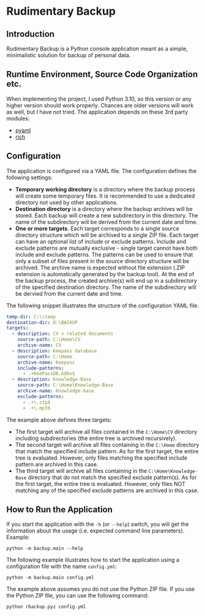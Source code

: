 # Rudimentary Backup

## Introduction
Rudimentary Backup is a Python console application meant as a simple, minimalistic solution for backup of personal data.

## Runtime Environment, Source Code Organization etc.
When implementing the project, I used Python 3.10, so this version or any higher version should work properly. Chances are older versions will work as well, but I have not tried. The application depends on these 3rd party modules:
* [pyaml](https://pypi.org/project/pyaml)
* [rich](https://pypi.org/project/rich)

## Configuration
The application is configured via a YAML file. The configuration defines the following settings:
* **Temporary working directory** is a directory where the backup process will create some temporary files. It is recommended to use a dedicated directory not used by other applications.
* **Destination directory** is a directory where the backup archives will be stored. Each backup will create a new subdirectory in this directory. The name of the subdirectory will be derived from the current date and time.
* **One or more targets**. Each target corresponds to a single source directory structure which will be archived to a single ZIP file. Each target can have an optional list of include or exclude patterns.  Include and exclude patterns are mutually exclusive - single target cannot have both include and exclude patterns. The patterns can be used to ensure that only a subset of files present in the source directory structure will be archived. The archive name is expected without file extension (.ZIP extension is automatically generated by the backup tool). At the end of the backup process, the created archive(s) will end up in a subdirectory of the specified destination directory. The name of the subdirectory will be dervied from the current date and time.

The following snippet illustrates the structure of the configuration YAML file.

```yaml
temp-dir: C:\\temp
destination-dir: D:\BACKUP
targets:
  - description: CV + related documents
    source-path: C:\Home\CV
    archive-name: CV
  - description: Keepass database
    source-path: C:\Home
    archive-name: Keepass
    include-patterns:
      - .+KeePassDB.kdbx$
  - description: Knowledge-Base
    source-path: C:\Home\Knowledge-Base
    archive-name: Knowledge-base
    exclude-patterns:
      - .+\.zip$
      - .+\.mp3$
```

The example above defines three targets:
* The first target will archive all files contained in the <code>C:\Home\CV</code> directory including subdirectories (the entire tree is archived recursively).
* The second target will archive all files containing in the <code>C:\Home</code> directory that match the specified include pattern. As for the first target, the entire tree is evaluated. However, only files matching the specified include pattern are archived in this case.
* The third target will archive all files containing in the <code>C:\Home\Knowledge-Base</code> directory that do not match the specified exclude pattern(s). As for the first target, the entire tree is evaluated. However, only files NOT matching any of the specified exclude patterns are archived in this case.

## How to Run the Application
If you start the application with the <code>-h</code> (or <code>--help</code>) switch, you will get the information about the usage (i.e. expected command line parameters). Example:
```
python -m backup.main --help
```

The following example illustrates how to start the application using a configuration file with the name <code>config.yml</code>:
```
python -m backup.main config.yml
```

The example above assumes you do not use the Python ZIP file. If you use the Python ZIP file, you can use the following command:
```
python rbackup.pyz config.yml
```

